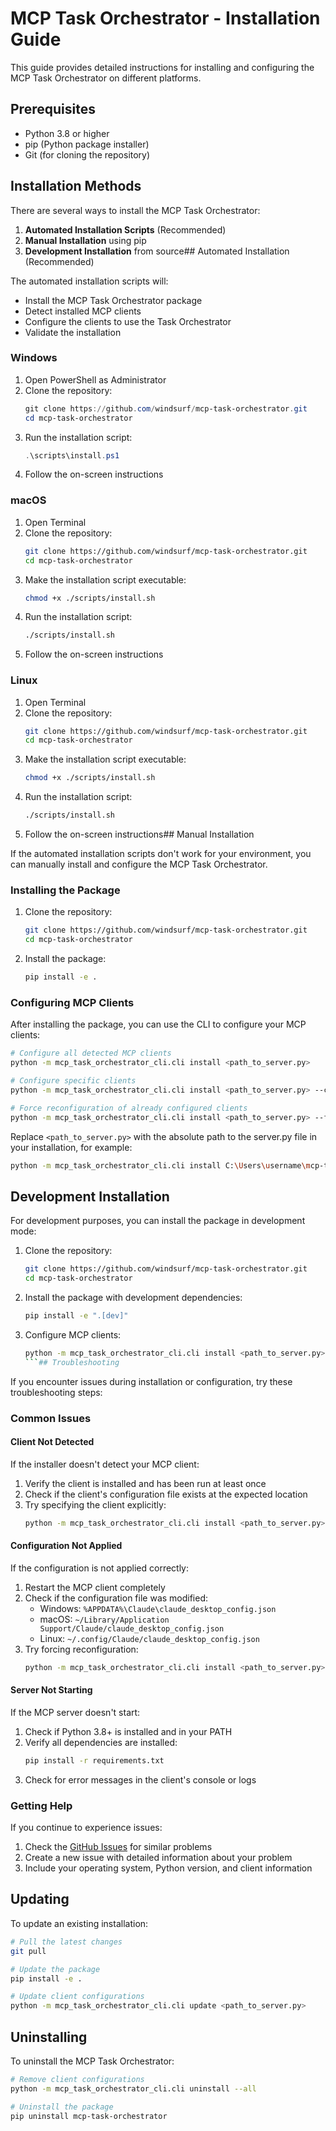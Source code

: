 # MCP Task Orchestrator - Installation Guide

This guide provides detailed instructions for installing and configuring the MCP Task Orchestrator on different platforms.

## Prerequisites

- Python 3.8 or higher
- pip (Python package installer)
- Git (for cloning the repository)

## Installation Methods

There are several ways to install the MCP Task Orchestrator:

1. **Automated Installation Scripts** (Recommended)
2. **Manual Installation** using pip
3. **Development Installation** from source## Automated Installation (Recommended)

The automated installation scripts will:
- Install the MCP Task Orchestrator package
- Detect installed MCP clients
- Configure the clients to use the Task Orchestrator
- Validate the installation

### Windows

1. Open PowerShell as Administrator
2. Clone the repository:
   ```powershell
   git clone https://github.com/windsurf/mcp-task-orchestrator.git
   cd mcp-task-orchestrator
   ```
3. Run the installation script:
   ```powershell
   .\scripts\install.ps1
   ```
4. Follow the on-screen instructions

### macOS

1. Open Terminal
2. Clone the repository:
   ```bash
   git clone https://github.com/windsurf/mcp-task-orchestrator.git
   cd mcp-task-orchestrator
   ```
3. Make the installation script executable:
   ```bash
   chmod +x ./scripts/install.sh
   ```
4. Run the installation script:
   ```bash
   ./scripts/install.sh
   ```
5. Follow the on-screen instructions

### Linux

1. Open Terminal
2. Clone the repository:
   ```bash
   git clone https://github.com/windsurf/mcp-task-orchestrator.git
   cd mcp-task-orchestrator
   ```
3. Make the installation script executable:
   ```bash
   chmod +x ./scripts/install.sh
   ```
4. Run the installation script:
   ```bash
   ./scripts/install.sh
   ```
5. Follow the on-screen instructions## Manual Installation

If the automated installation scripts don't work for your environment, you can manually install and configure the MCP Task Orchestrator.

### Installing the Package

1. Clone the repository:
   ```bash
   git clone https://github.com/windsurf/mcp-task-orchestrator.git
   cd mcp-task-orchestrator
   ```

2. Install the package:
   ```bash
   pip install -e .
   ```

### Configuring MCP Clients

After installing the package, you can use the CLI to configure your MCP clients:

```bash
# Configure all detected MCP clients
python -m mcp_task_orchestrator_cli.cli install <path_to_server.py>

# Configure specific clients
python -m mcp_task_orchestrator_cli.cli install <path_to_server.py> --client claude_desktop

# Force reconfiguration of already configured clients
python -m mcp_task_orchestrator_cli.cli install <path_to_server.py> --force
```

Replace `<path_to_server.py>` with the absolute path to the server.py file in your installation, for example:
```bash
python -m mcp_task_orchestrator_cli.cli install C:\Users\username\mcp-task-orchestrator\mcp_task_orchestrator\server.py
```

## Development Installation

For development purposes, you can install the package in development mode:

1. Clone the repository:
   ```bash
   git clone https://github.com/windsurf/mcp-task-orchestrator.git
   cd mcp-task-orchestrator
   ```

2. Install the package with development dependencies:
   ```bash
   pip install -e ".[dev]"
   ```

3. Configure MCP clients:
   ```bash
   python -m mcp_task_orchestrator_cli.cli install <path_to_server.py>
   ```## Troubleshooting

If you encounter issues during installation or configuration, try these troubleshooting steps:

### Common Issues

#### Client Not Detected

If the installer doesn't detect your MCP client:

1. Verify the client is installed and has been run at least once
2. Check if the client's configuration file exists at the expected location
3. Try specifying the client explicitly:
   ```bash
   python -m mcp_task_orchestrator_cli.cli install <path_to_server.py> --client claude_desktop
   ```

#### Configuration Not Applied

If the configuration is not applied correctly:

1. Restart the MCP client completely
2. Check if the configuration file was modified:
   - Windows: `%APPDATA%\Claude\claude_desktop_config.json`
   - macOS: `~/Library/Application Support/Claude/claude_desktop_config.json`
   - Linux: `~/.config/Claude/claude_desktop_config.json`
3. Try forcing reconfiguration:
   ```bash
   python -m mcp_task_orchestrator_cli.cli install <path_to_server.py> --force
   ```

#### Server Not Starting

If the MCP server doesn't start:

1. Check if Python 3.8+ is installed and in your PATH
2. Verify all dependencies are installed:
   ```bash
   pip install -r requirements.txt
   ```
3. Check for error messages in the client's console or logs

### Getting Help

If you continue to experience issues:

1. Check the [GitHub Issues](https://github.com/windsurf/mcp-task-orchestrator/issues) for similar problems
2. Create a new issue with detailed information about your problem
3. Include your operating system, Python version, and client information

## Updating

To update an existing installation:

```bash
# Pull the latest changes
git pull

# Update the package
pip install -e .

# Update client configurations
python -m mcp_task_orchestrator_cli.cli update <path_to_server.py>
```

## Uninstalling

To uninstall the MCP Task Orchestrator:

```bash
# Remove client configurations
python -m mcp_task_orchestrator_cli.cli uninstall --all

# Uninstall the package
pip uninstall mcp-task-orchestrator
```
